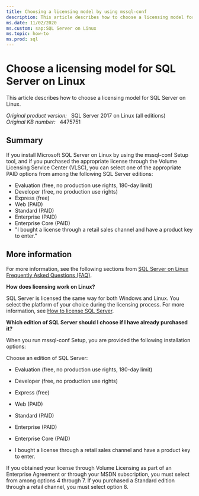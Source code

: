 ```yaml
---
title: Choosing a licensing model by using mssql-conf
description: This article describes how to choose a licensing model for SQL Server on Linux.
ms.date: 11/02/2020
ms.custom: sap:SQL Server on Linux
ms.topic: how-to
ms.prod: sql
---
```

# Choose a licensing model for SQL Server on Linux

This article describes how to choose a licensing model for SQL Server on Linux.

_Original product version:_ &nbsp; SQL Server 2017 on Linux (all editions)  
_Original KB number:_ &nbsp; 4475751

## Summary

If you install Microsoft SQL Server on Linux by using the mssql-conf Setup tool, and if you purchased the appropriate license through the Volume Licensing Service Center (VLSC), you can select one of the appropriate PAID options from among the following SQL Server editions:

- Evaluation (free, no production use rights, 180-day limit)
- Developer (free, no production use rights)
- Express (free)
- Web (PAID)
- Standard (PAID)
- Enterprise (PAID)
- Enterprise Core (PAID)
- "I bought a license through a retail sales channel and have a product key to enter."

## More information

For more information, see the following sections from [SQL Server on Linux Frequently Asked Questions (FAQ)](/sql/linux/sql-server-linux-faq).

**How does licensing work on Linux?**  

SQL Server is licensed the same way for both Windows and Linux. You select the platform of your choice during the licensing process. For more information, see [How to license SQL Server](https://www.microsoft.com/sql-server/sql-server-2017?rtc=1).

**Which edition of SQL Server should I choose if I have already purchased it?**  

When you run mssql-conf Setup, you are provided the following installation options:

Choose an edition of SQL Server:

- Evaluation (free, no production use rights, 180-day limit)

- Developer (free, no production use rights)

- Express (free)  

- Web (PAID)

- Standard (PAID)

- Enterprise (PAID)

- Enterprise Core (PAID)

- I bought a license through a retail sales channel and have a product key to enter.

If you obtained your license through Volume Licensing as part of an Enterprise Agreement or through your MSDN subscription, you must select from among options 4 through 7.
If you purchased a Standard edition through a retail channel, you must select option 8.
